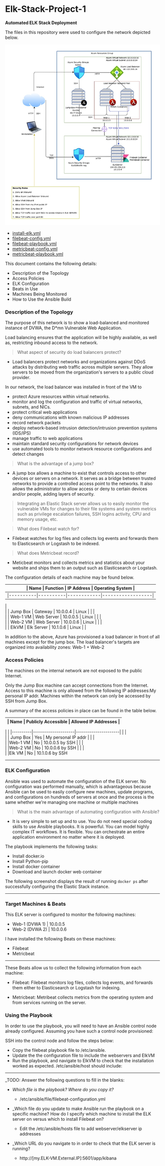 # Elk-Stack-Project-1
**Automated ELK Stack Deployment**
 
The files in this repository were used to configure the network depicted below.

![vNet Diagram](https://github.com/Diablo5G/ELK-Stack-Project/blob/main/Resources/Diagrams/ELK-Project-V1.jpg)
 

  - [install-elk.yml](https://github.com/awnelson82/Elk-Stack-Project-1/blob/main/Ansible/install-elk.yml)
  - [filebeat-config.yml](https://github.com/awnelson82/Elk-Stack-Project-1/blob/main/Ansible/filebeat-configuration.yml)
  - [filebeat-playbook.yml](https://github.com/awnelson82/Elk-Stack-Project-1/blob/main/Ansible/filebeat-playbook.yml)
  - [metricbeat-config.yml](https://github.com/awnelson82/Elk-Stack-Project-1/blob/main/Ansible/metricbeat-configuration.yml)
  - [metricbeat-playbook.yml](https://github.com/awnelson82/Elk-Stack-Project-1/blob/main/Ansible/metricbeat-playbook.yml)
 
This document contains the following details:
- Description of the Topology
- Access Policies
- ELK Configuration
- Beats in Use
- Machines Being Monitored
- How to Use the Ansible Build
 
### Description of the Topology

The purpose of this network is to show a load-balanced and monitored instance of DVWA, the D*mn Vulnerable Web Application.

Load balancing ensures that the application will be highly available, as well as, restricting inbound access to the network.



> What aspect of security do load balancers protect?
- Load balancers protect networks and organizations against DDoS attacks by distributing web traffic across multiple servers. They allow servers to be moved from the organization's servers to a public cloud provider.
	
In our network, the load balancer was installed in front of the VM to 
   - protect Azure resources within virtual networks.
   - monitor and log the configuration and traffic of virtual networks, subnets, and NICs.
   - protect critical web applications
   - deny communications with known malicious IP addresses
   - record network packets
   - deploy network-based intrusion detection/intrusion prevention systems (IDS/IPS)
   - manage traffic to web applications
   - maintain standard security configurations for network devices
   - use automated tools to monitor network resource configurations and detect changes


> What is the advantage of a jump box?
- A jump box allows a machine to exist that controls access to other devices or servers on a network. It serves as a bridge between trusted networks to provide a controlled access point to the networks. It also allows the administrator to allow access or deny to certain devices and/or people, adding layers of security.

>Integrating an Elastic Stack server allows us to easily monitor the vulnerable VMs for changes to their file systems and system metrics such as privilege escalation failures, SSH logins activity, CPU and memory usage, etc.

> What does Filebeat watch for?
- Filebeat watches for log files and collects log events and forwards them to Elasticsearch or Logstash to be indexed.

> What does Metricbeat record?
- Meticbeat monitors and collects metrics and statistics about your website and ships them to an output such as Elasticsearch or Logstash.

The configuration details of each machine may be found below.
 







| \| Name     \| Function \| IP Address \| Operating System \| |
|--------------------------------------------------------------|
| \|----------\|----------\|------------\|------------------\| |
|                                                              
| \| Jump Box   \| Gateway      \| 10.0.0.4   \| Linux            \| |
|                                                              
| \| Web-1 VM  \| Web Server \| 10.0.0.5   \| Linux            \| |
|                                                              
| \| Web-2 VM  \| Web Server \| 10.0.0.6   \| Linux            \| |
|                                                              
| \| ElkVM         \| Elk Server   \| 10.1.0.6   \| Linux            \| |


 
In addition to the above, Azure has provisioned a load balancer in front of all machines except for the jump box. The load balancer's targets are organized into availability zones: Web-1 + Web-2


### Access Policies
 
The machines on the internal network are not exposed to the public Internet.
 
Only the Jump Box machine can accept connections from the Internet. Access to this machine is only allowed from the following IP addresses:My personal IP addr. Machines within the network can only be accessed by SSH from Jump Box.
 
A summary of the access policies in place can be found in the table below.
 
| \| Name     \| Publicly Accessible \| Allowed IP Addresses \| |
|---------------------------------------------------------------|
|
| \|----------\|---------------------\|----------------------\| |
|                                                               
| \| Jump Box  \| Yes                 \|  My personal IP addr  \| |
|                                                               
| \|Web-1 VM  \| No                  \|  10.0.0.5 by SSH      \| |
|                                                               
| \|Web-2 VM  \| No                  \|  10.0.0.6 by SSH      \| |
|                                                               
| \|Elk VM        \| No                  \| 10.1.0.6 by SSH


 
---


### ELK Configuration
 
Ansible was used to automate the configuration of the ELK server. No configuration was performed manually, which is advantageous because Ansible can be used to easily configure new machines, update programs, and configurations on hundreds of servers at once and the process is the same whether we're managing one machine or multiple machines

> What is the main advantage of automating configuration with Ansible?
- It is very simple to set up and to use. You do not need special coding skills to use Ansible playbooks. It is powerful. You can model highly complex IT workflows. It is flexible. You can orchestrate an entire application environment no matter where it is deployed.

The playbook implements the following tasks:

- Install docker.io
- Install Python-pip
- Install docker container
- Download and launch docker web container


The following screenshot displays the result of running `docker ps` after successfully configuring the Elastic Stack instance.



---

### Target Machines & Beats
This ELK server is configured to monitor the following machines:

- Web-1 (DVWA 1) | 10.0.0.5
- Web-2 (DVWA 2) | 10.0.0.6

I have installed the following Beats on these machines:

- Filebeat
- Metricbeat


---

	
These Beats allow us to collect the following information from each machine:

- Filebeat: Filebeat monitors log files, collects log events, and forwards them either to Elasticsearch or Logstash for indexing.

- Metricbeat: Metribeat collects metrics from the operating system and from services running on the server.

 
### Using the Playbook

In order to use the playbook, you will need to have an Ansible control node already configured. Assuming you have such a control node provisioned: 

SSH into the control node and follow the steps below:

- Copy the filebeat playbook file to /etc/ansible.
- Update the the configuration file to include the webservers and ElkVM
- Run the playbook, and navigate to ElkVM to check that the installation worked as expected. /etc/ansible/host should include:

---

_TODO: Answer the following questions to fill in the blanks:
- _Which file is the playbook? Where do you copy it?_
     - /etc/ansible/file/filebeat-configuration.yml

- _Which file do you update to make Ansible run the playbook on a specific machine? How do I specify which machine to install the ELK server on versus which to install Filebeat on?
     - Edit the /etc/ansible/hosts file to add webserver/elkserver ip addresses

- _Which URL do you navigate to in order to check that the ELK server is running?
     - http://[my.ELK-VM.External.IP]:5601/app/kibana

